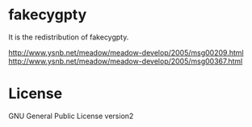 # fakecygpty
It is the redistribution of fakecygpty.

http://www.ysnb.net/meadow/meadow-develop/2005/msg00209.html
http://www.ysnb.net/meadow/meadow-develop/2005/msg00367.html

# License

GNU General Public License version2
